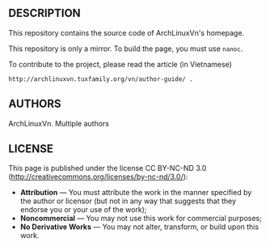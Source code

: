 ## DESCRIPTION

  This repository contains the source code of ArchLinuxVn's homepage.

  This repository is only a mirror. To build the page, you must use `nanoc`.

  To contribute to the project, please read the article (in Vietnamese)

    http://archlinuxvn.tuxfamily.org/vn/author-guide/ .

## AUTHORS

  ArchLinuxVn. Multiple authors

## LICENSE

  This page is published under the license CC BY-NC-ND 3.0
  (http://creativecommons.org/licenses/by-nc-nd/3.0/):

  * **Attribution** — You must attribute the work in the manner
        specified by the author or licensor (but not in any way
        that suggests that they endorse you or your use of the work);
  * **Noncommercial** — You may not use this work for commercial purposes;
  * **No Derivative Works** — You may not alter, transform, or build upon this work.
